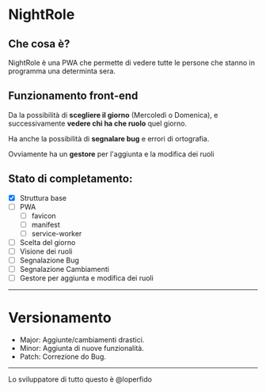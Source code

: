 # NightRole

## Che cosa è?
NightRole è una PWA che permette di vedere tutte le persone che stanno in programma una determinta sera.

## Funzionamento front-end
Da la possibilità di **scegliere il giorno** (Mercoledì o Domenica), e successivamente **vedere chi ha che ruolo** quel giorno.

Ha anche la possibilità di **segnalare bug** e errori di ortografia.

Ovviamente ha un **gestore** per l'aggiunta e la modifica dei ruoli

## Stato di completamento:

- [x] Struttura base
- [ ] PWA
    - [ ] favicon
    - [ ] manifest
    - [ ] service-worker
- [ ] Scelta del giorno
- [ ] Visione dei ruoli
- [ ] Segnalazione Bug
- [ ] Segnalazione Cambiamenti
- [ ] Gestore per aggiunta e modifica dei ruoli

---

# Versionamento

- Major: Aggiunte/cambiamenti drastici.
- Minor: Aggiunta di nuove funzionalità.
- Patch: Correzione do Bug.

---

Lo sviluppatore di tutto questo è @loperfido
